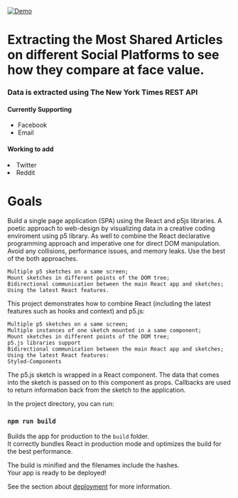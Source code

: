 [![Demo](nyt.gif)](https://www.youtube.com/watch?v=PqZC-vKCedg)
<h1> Extracting the Most Shared Articles on different Social Platforms to see how they compare at face value. </h1>
<h3>Data is extracted using The New York Times REST API </h3>
<H4>Currently Supporting</h4>
<ul>
    <li>Facebook</li>
    <li>Email</li>
    </ul>
    <h4> Working to add </h4> 
    <li> Twitter </li>
    <li> Reddit </li>
      </ul>
    
<h1> Goals </H1>
Build a single page application (SPA) using the React and p5js libraries. A poetic approach to web-design by visualizing data in a creative coding enviroment using p5 library. As well to combine the React declarative programming approach and imperative one for direct DOM manipulation. Avoid any collisions, performance issues, and memory leaks. Use the best of the both approaches.

    Multiple p5 sketches on a same screen;
    Mount sketches in different points of the DOM tree;
    Bidirectional communication between the main React app and sketches;
    Using the latest React features.

This project demonstrates how to combine React (including the latest features such as hooks and context) and p5.js:

    Multiple p5 sketches on a same screen;
    Multiple instances of one sketch mounted in a same component;
    Mount sketches in different points of the DOM tree;
    p5.js libraries support
    Bidirectional communication between the main React app and sketches;
    Using the latest React features:
    Styled-Components
    
The p5.js sketch is wrapped in a React component. The data that comes into the sketch is passed on to this component as props. Callbacks are used to return information back from the sketch to the application.

In the project directory, you can run:

### `npm run build`

Builds the app for production to the `build` folder.\
It correctly bundles React in production mode and optimizes the build for the best performance.

The build is minified and the filenames include the hashes.\
Your app is ready to be deployed!

See the section about [deployment](https://facebook.github.io/create-react-app/docs/deployment) for more information.
